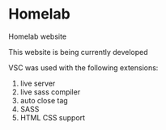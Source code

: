 # Homelab
Homelab website

This website is being currently developed

VSC was used with the following extensions:
1. live server
2. live sass compiler
3. auto close tag
4. SASS
5. HTML CSS support
